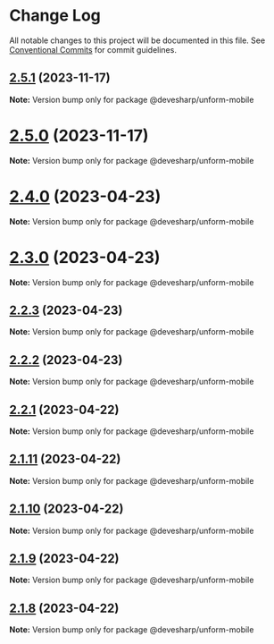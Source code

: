 # Change Log

All notable changes to this project will be documented in this file.
See [Conventional Commits](https://conventionalcommits.org) for commit guidelines.

## [2.5.1](https://github.com/unform/unform/compare/v2.5.0...v2.5.1) (2023-11-17)

**Note:** Version bump only for package @devesharp/unform-mobile





# [2.5.0](https://github.com/unform/unform/compare/v2.4.0...v2.5.0) (2023-11-17)

**Note:** Version bump only for package @devesharp/unform-mobile





# [2.4.0](https://github.com/unform/unform/compare/v2.3.0...v2.4.0) (2023-04-23)

**Note:** Version bump only for package @devesharp/unform-mobile





# [2.3.0](https://github.com/unform/unform/compare/v2.2.3...v2.3.0) (2023-04-23)

**Note:** Version bump only for package @devesharp/unform-mobile





## [2.2.3](https://github.com/unform/unform/compare/v2.2.2...v2.2.3) (2023-04-23)

**Note:** Version bump only for package @devesharp/unform-mobile





## [2.2.2](https://github.com/unform/unform/compare/v2.2.1...v2.2.2) (2023-04-23)

**Note:** Version bump only for package @devesharp/unform-mobile





## [2.2.1](https://github.com/unform/unform/compare/v2.2.0...v2.2.1) (2023-04-22)

**Note:** Version bump only for package @devesharp/unform-mobile





## [2.1.11](https://github.com/unform/unform/compare/v2.1.10...v2.1.11) (2023-04-22)

**Note:** Version bump only for package @devesharp/unform-mobile





## [2.1.10](https://github.com/unform/unform/compare/v2.1.9...v2.1.10) (2023-04-22)

**Note:** Version bump only for package @devesharp/unform-mobile





## [2.1.9](https://github.com/unform/unform/compare/v2.1.8...v2.1.9) (2023-04-22)

**Note:** Version bump only for package @devesharp/unform-mobile





## [2.1.8](https://github.com/unform/unform/compare/v2.1.7-next.0...v2.1.8) (2023-04-22)

**Note:** Version bump only for package @devesharp/unform-mobile
